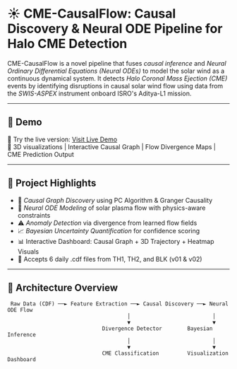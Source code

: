 # ☀ CME-CausalFlow: Causal Discovery & Neural ODE Pipeline for Halo CME Detection

CME-CausalFlow is a novel pipeline that fuses *causal inference* and *Neural Ordinary Differential Equations (Neural ODEs)* to model the solar wind as a continuous dynamical system. It detects *Halo Coronal Mass Ejection (CME)* events by identifying disruptions in causal solar wind flow using data from the *SWIS-ASPEX* instrument onboard ISRO's Aditya-L1 mission.

---

## 🚀 Demo

🧪 Try the live version: [Visit Live Demo](https://cme-causal-flow.vercel.app/)  
🎥 3D visualizations | Interactive Causal Graph | Flow Divergence Maps | CME Prediction Output

---

## 📌 Project Highlights

- 🔁 *Causal Graph Discovery* using PC Algorithm & Granger Causality
- 🧠 *Neural ODE Modeling* of solar plasma flow with physics-aware constraints
- ⚠ *Anomaly Detection* via divergence from learned flow fields
- 📈 *Bayesian Uncertainty Quantification* for confidence scoring
- 📊 Interactive Dashboard: Causal Graph + 3D Trajectory + Heatmap Visuals
- 🔄 Accepts 6 daily .cdf files from TH1, TH2, and BLK (v01 & v02)

---

## 🧬 Architecture Overview

```text
 Raw Data (CDF) ──► Feature Extraction ──► Causal Discovery ──► Neural ODE Flow
                                      │                          │
                                      ▼                          ▼
                              Divergence Detector        Bayesian Inference
                                      │                          │
                                      ▼                          ▼
                              CME Classification         Visualization Dashboard

